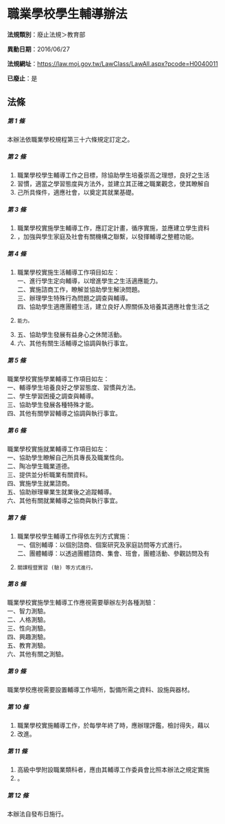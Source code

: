 # 職業學校學生輔導辦法

**法規類別**：廢止法規＞教育部

**異動日期**：2016/06/27  

**法規網址**：https://law.moj.gov.tw/LawClass/LawAll.aspx?pcode=H0040011

**已廢止**：是



## 法條
##### 第 1 條
本辦法依職業學校規程第三十六條規定訂定之。

##### 第 2 條
1. 職業學校學生輔導工作之目標，除協助學生培養崇高之理想，良好之生活
1. 習慣，適當之學習態度與方法外，並建立其正確之職業觀念，使其瞭解自
1. 己所具條件，適應社會，以奠定其就業基礎。

##### 第 3 條
1. 職業學校實施學生輔導工作，應訂定計畫，循序實施，並應建立學生資料
1. ，加強與學生家庭及社會有關機構之聯繫，以發揮輔導之整體功能。

##### 第 4 條
1. 職業學校實施生活輔導工作項目如左：  
一、進行學生定向輔導，以增進學生之生活適應能力。  
二、實施諮商工作，瞭解並協助學生解決問題。  
三、辦理學生特殊行為問題之調查與輔導。  
四、協助學生適應團體生活，建立良好人際關係及培養其適應社會生活之
1.     能力。
1. 五、協助學生發展有益身心之休閒活動。
1. 六、其他有關生活輔導之協調與執行事宜。

##### 第 5 條
職業學校實施學業輔導工作項目如左：  
一、輔導學生培養良好之學習態度、習慣與方法。  
二、學生學習困擾之調查與輔導。  
三、協助學生發展各種特殊才能。  
四、其他有關學習輔導之協調與執行事宜。

##### 第 6 條
職業學校實施就業輔導工作項目如左：  
一、協助學生瞭解自己所具專長及職業性向。  
二、陶冶學生職業道德。  
三、提供並分析職業有關資料。  
四、實施學生就業諮商。  
五、協助辦理畢業生就業後之追蹤輔導。  
六、其他有關就業輔導之協商與執行事宜。

##### 第 7 條
1. 職業學校學生輔導工作得依左列方式實施：  
一、個別輔導：以個別諮商、個案研究及家庭訪問等方式進行。  
二、團體輔導：以透過團體諮商、集會、班會，團體活動、參觀訪問及有
1.     關課程暨實習 (驗) 等方式進行。

##### 第 8 條
職業學校實施學生輔導工作應視需要舉辦左列各種測驗：  
一、智力測驗。  
二、人格測驗。  
三、性向測驗。  
四、興趣測驗。  
五、教育測驗。  
六、其他有關之測驗。

##### 第 9 條
職業學校應視需要設置輔導工作場所，製備所需之資料、設施與器材。

##### 第 10 條
1. 職業學校實施輔導工作，於每學年終了時，應辦理評鑑，檢討得失，藉以
1. 改進。

##### 第 11 條
1. 高級中學附設職業類科者，應由其輔導工作委員會比照本辦法之規定實施
1. 。

##### 第 12 條
本辦法自發布日施行。


